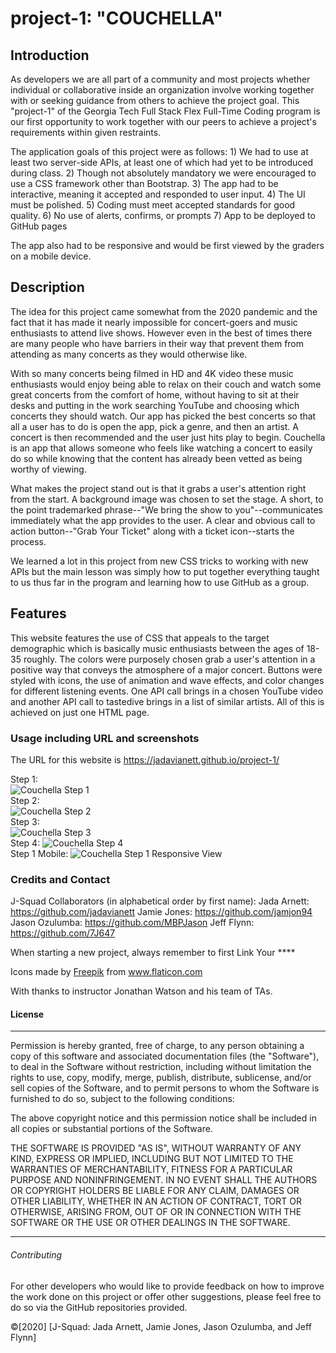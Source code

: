# project-1: "COUCHELLA"

## Introduction 

As developers we are all part of a community and most projects whether individual or collaborative inside an organization involve working together with or seeking guidance from others to achieve the project goal.  This "project-1" of the Georgia Tech Full Stack Flex Full-Time Coding program is our first opportunity to work together with our peers to achieve a project's requirements within given restraints.

The application goals of this project were as follows:
    1) We had to use at least two server-side APIs, at least one of which had yet to be introduced during class.
    2) Though not absolutely mandatory we were encouraged to use a CSS framework other than Bootstrap.
    3) The app had to be interactive, meaning it accepted and responded to user input.
    4) The UI must be polished.
    5) Coding must meet accepted standards for good quality.
    6) No use of alerts, confirms, or prompts
    7) App to be deployed to GitHub pages

The app also had to be responsive and would be first viewed by the graders on a mobile device.

## Description

The idea for this project came somewhat from the 2020 pandemic and the fact that it has made it nearly impossible for concert-goers and music enthusiasts to attend live shows.  However even in the best of times there are many people who have barriers in their way that prevent them from attending as many concerts as they would otherwise like.

With so many concerts being filmed in HD and 4K video these music enthusiasts would enjoy being able to relax on their couch and watch some great concerts from the comfort of home, without having to sit at their desks and putting in the work searching YouTube and choosing which concerts they should watch. Our app has picked the best concerts so that all a user has to do is open the app, pick a genre, and then an artist.  A concert is then recommended and the user just hits play to begin.  Couchella is an app that allows someone who feels like watching a concert to easily do so while knowing that the content has already been vetted as being worthy of viewing.

What makes the project stand out is that it grabs a user's attention right from the start.  A background image was chosen to set the stage.  A short, to the point trademarked phrase--"We bring the show to you"--communicates immediately what the app provides to the user.  A clear and obvious call to action button--"Grab Your Ticket" along with a ticket icon--starts the process.

We learned a lot in this project from new CSS tricks to working with new APIs but the main lesson was simply how to put together everything taught to us thus far in the program and learning how to use GitHub as a group.

## Features

This website features the use of CSS that appeals to the target demographic which is basically music enthusiasts between the ages of 18-35 roughly.  The colors were purposely chosen grab a user's attention in a positive way that conveys the atmosphere of a major concert.  Buttons were styled with icons, the use of animation and wave effects, and color changes for different listening events.  One API call brings in a chosen YouTube video and another API call to tastedive brings in a list of similar artists.  All of this is achieved on just one HTML page.

### Usage including URL and screenshots

The URL for this website is https://jadavianett.github.io/project-1/

Step 1:
<br>
<img src ="./images.Step1.png" alt= "Couchella Step 1">
<br>
Step 2:
<br>
<img src ="./images.Step2.png" alt= "Couchella Step 2">
<br>
Step 3:
<br>
<img src ="./images.Step3.png" alt= "Couchella Step 3">
<br>
Step 4:
<img src ="./images.Step4.png" alt= "Couchella Step 4">
<br>
Step 1 Mobile:
<img src ="./images.Step1Mobile.png" alt= "Couchella Step 1 Responsive View">


### Credits and Contact

J-Squad Collaborators (in alphabetical order by first name):
Jada Arnett:  https://github.com/jadavianett
Jamie Jones: https://github.com/jamjon94
Jason Ozulumba: https://github.com/MBPJason
Jeff Flynn:  https://github.com/7J647

When starting a new project, always remember to first Link Your ****

<div>Icons made by <a href="http://www.freepik.com/" title="Freepik">Freepik</a> from <a href="https://www.flaticon.com/" title="Flaticon">www.flaticon.com</a></div>

With thanks to instructor Jonathan Watson and his team of TAs.

#### License

---

Permission is hereby granted, free of charge, to any person obtaining a copy
of this software and associated documentation files (the "Software"), to deal
in the Software without restriction, including without limitation the rights
to use, copy, modify, merge, publish, distribute, sublicense, and/or sell
copies of the Software, and to permit persons to whom the Software is
furnished to do so, subject to the following conditions:

The above copyright notice and this permission notice shall be included in all
copies or substantial portions of the Software.

THE SOFTWARE IS PROVIDED "AS IS", WITHOUT WARRANTY OF ANY KIND, EXPRESS OR
IMPLIED, INCLUDING BUT NOT LIMITED TO THE WARRANTIES OF MERCHANTABILITY,
FITNESS FOR A PARTICULAR PURPOSE AND NONINFRINGEMENT. IN NO EVENT SHALL THE
AUTHORS OR COPYRIGHT HOLDERS BE LIABLE FOR ANY CLAIM, DAMAGES OR OTHER
LIABILITY, WHETHER IN AN ACTION OF CONTRACT, TORT OR OTHERWISE, ARISING FROM,
OUT OF OR IN CONNECTION WITH THE SOFTWARE OR THE USE OR OTHER DEALINGS IN THE
SOFTWARE.

---

###### Contributing

For other developers who would like to provide feedback on how to improve the work done on this project or offer other suggestions, please feel free to do so via the GitHub repositories provided.

&copy;[2020] [J-Squad:  Jada Arnett, Jamie Jones, Jason Ozulumba, and Jeff Flynn]